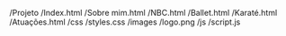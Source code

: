 /Projeto
    /Index.html
    /Sobre mim.html
    /NBC.html
    /Ballet.html
    /Karaté.html
    /Atuações.html
    /css
        /styles.css
    /images
        /logo.png
    /js
        /script.js
